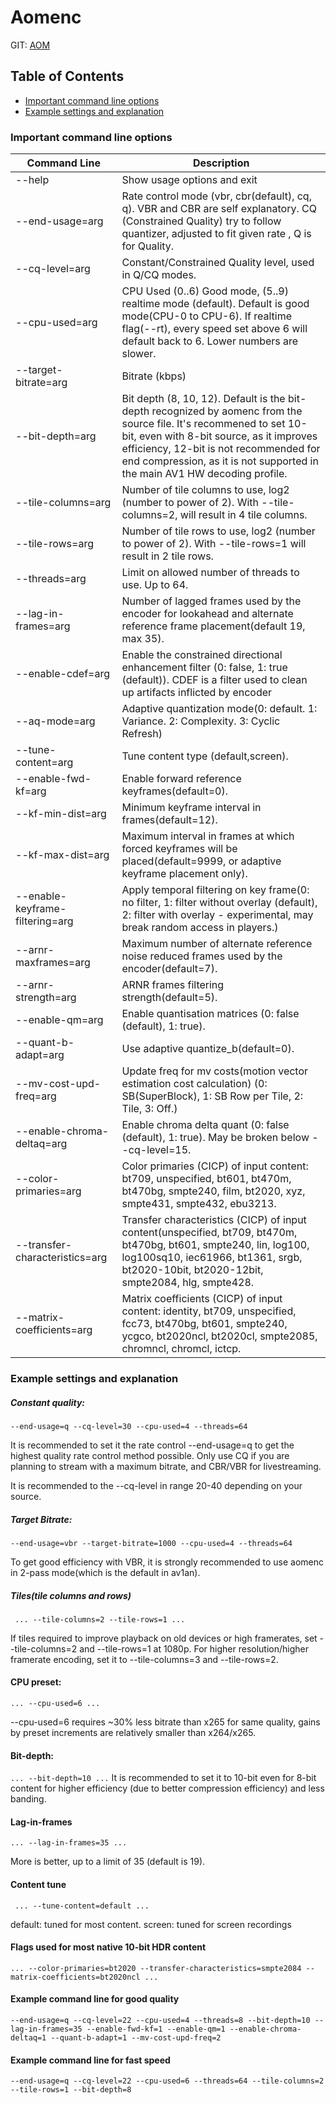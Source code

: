  # Aomenc

GIT: [AOM](https://aomedia.googlesource.com/aom/)

## Table of Contents
- [Important command line options](#important-command-line-options)
- [Example settings and explanation](#example-settings-and-explanation)

### Important command line options
| Command Line | Description  |
| -------------| -------------|
| --help | Show usage options and exit |
| --end-usage=arg | Rate control mode (vbr, cbr(default), cq, q). VBR and CBR are self explanatory. CQ (Constrained Quality) try to follow quantizer, adjusted to fit given rate , Q is for Quality. |
| --cq-level=arg | Constant/Constrained Quality level, used in Q/CQ modes. |
| --cpu-used=arg | CPU Used (0..6) Good mode, (5..9) realtime mode (default). Default is good mode(CPU-0 to CPU-6). If realtime flag(--rt), every speed set above 6 will default back to 6. Lower numbers are slower. |
| --target-bitrate=arg | Bitrate (kbps) |
| --bit-depth=arg |  Bit depth (8, 10, 12). Default is the bit-depth recognized by aomenc from the source file. It's recommened to set 10-bit, even with 8-bit source, as it improves efficiency, 12-bit is not recommended for end compression, as it is not supported in the main AV1 HW decoding profile. |
| --tile-columns=arg | Number of tile columns to use, log2 (number to power of 2). With --tile-columns=2, will result in 4 tile columns. |
| --tile-rows=arg | Number of tile rows to use, log2  (number to power of 2). With --tile-rows=1 will result in 2 tile rows. |
| --threads=arg | Limit on allowed number of threads to use. Up to 64.|
| --lag-in-frames=arg | Number of lagged frames used by the encoder for lookahead and alternate reference frame placement(default 19, max 35).
| --enable-cdef=arg | Enable the constrained directional enhancement filter (0: false, 1: true (default)). CDEF is a filter used to clean up artifacts inflicted by encoder |
| --aq-mode=arg | Adaptive quantization mode(0: default. 1: Variance. 2: Complexity. 3: Cyclic Refresh) |
| --tune-content=arg | Tune content type (default,screen). |
| --enable-fwd-kf=arg | Enable forward reference keyframes(default=0). |
| --kf-min-dist=arg | Minimum keyframe interval in frames(default=12). |
| --kf-max-dist=arg | Maximum interval in frames at which forced keyframes will be placed(default=9999, or adaptive keyframe placement only). |
| --enable-keyframe-filtering=arg | Apply temporal filtering on key frame(0: no filter, 1: filter without overlay (default), 2: filter with overlay - experimental, may break random access in players.)|
| --arnr-maxframes=arg | Maximum number of alternate reference noise reduced frames used by the encoder(default=7). |
| --arnr-strength=arg | ARNR frames filtering strength(default=5). |
| --enable-qm=arg | Enable quantisation matrices (0: false (default), 1: true). |
| --quant-b-adapt=arg | Use adaptive quantize_b(default=0). |
| --mv-cost-upd-freq=arg | Update freq for mv costs(motion vector estimation cost calculation) (0: SB(SuperBlock), 1: SB Row per Tile, 2: Tile, 3: Off.) |
| --enable-chroma-deltaq=arg | Enable chroma delta quant (0: false (default), 1: true). May be broken below --cq-level=15. |
| --color-primaries=arg | Color primaries (CICP) of input content: bt709, unspecified, bt601, bt470m, bt470bg, smpte240, film, bt2020, xyz, smpte431, smpte432, ebu3213. |
| --transfer-characteristics=arg | Transfer characteristics (CICP) of input content(unspecified, bt709, bt470m, bt470bg, bt601, smpte240, lin, log100, log100sq10, iec61966, bt1361, srgb, bt2020-10bit, bt2020-12bit, smpte2084, hlg, smpte428. | Leave at default unless you have HDR content or your source's transfer characteristics are different; in that case, set it to whatever your content is.
| --matrix-coefficients=arg | Matrix coefficients (CICP) of input content: identity, bt709, unspecified, fcc73, bt470bg, bt601, smpte240, ycgco, bt2020ncl, bt2020cl, smpte2085, chromncl, chromcl, ictcp.|

### Example settings and explanation

##### Constant quality:

` --end-usage=q --cq-level=30 --cpu-used=4 --threads=64 `

It is recommended to set it the rate control --end-usage=q to get the highest quality rate control method possible. Only use CQ if you are planning to stream with a maximum bitrate, and CBR/VBR for livestreaming.

It is recommended to the --cq-level in range  20-40 depending on your source.

##### Target Bitrate:

`` --end-usage=vbr --target-bitrate=1000 --cpu-used=4 --threads=64 ``

To get good efficiency with VBR, it is strongly recommended to use aomenc in 2-pass mode(which is the default in av1an).

##### Tiles(tile columns and rows)
` ... --tile-columns=2 --tile-rows=1 ...`

If tiles required to improve playback on old devices or high framerates, set --tile-columns=2 and --tile-rows=1 at 1080p. For higher resolution/higher framerate  encoding, set it to --tile-columns=3 and --tile-rows=2.

#### CPU preset:
` ... --cpu-used=6 ... `

--cpu-used=6 requires ~30% less bitrate than x265 for same quality, gains by preset increments are relatively smaller than x264/x265.

#### Bit-depth:
` ... --bit-depth=10 ... `
It is recommended to set it to 10-bit even for 8-bit content for higher efficiency (due to better compression efficiency) and less banding.

#### Lag-in-frames
` ... --lag-in-frames=35 ... `

More is better, up to a limit of 35 (default is 19).


#### Content tune
` ... --tune-content=default ...`

default: tuned for most content. screen: tuned for screen recordings

#### Flags used for most native 10-bit HDR content
` ... --color-primaries=bt2020 --transfer-characteristics=smpte2084 --matrix-coefficients=bt2020ncl ... `

#### Example command line for good quality
` --end-usage=q --cq-level=22 --cpu-used=4 --threads=8 --bit-depth=10 --lag-in-frames=35 --enable-fwd-kf=1 --enable-qm=1 --enable-chroma-deltaq=1 --quant-b-adapt=1 --mv-cost-upd-freq=2 `

#### Example command line for fast speed
` --end-usage=q --cq-level=22 --cpu-used=6 --threads=64 --tile-columns=2 --tile-rows=1 --bit-depth=8 `

